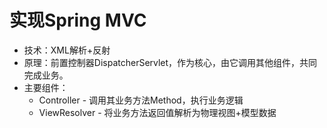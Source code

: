 # 实现Spring MVC
- 技术：XML解析+反射 
- 原理：前置控制器DispatcherServlet，作为核心，由它调用其他组件，共同完成业务。
- 主要组件：
    - Controller - 调用其业务方法Method，执行业务逻辑
    - ViewResolver - 将业务方法返回值解析为物理视图+模型数据
    


